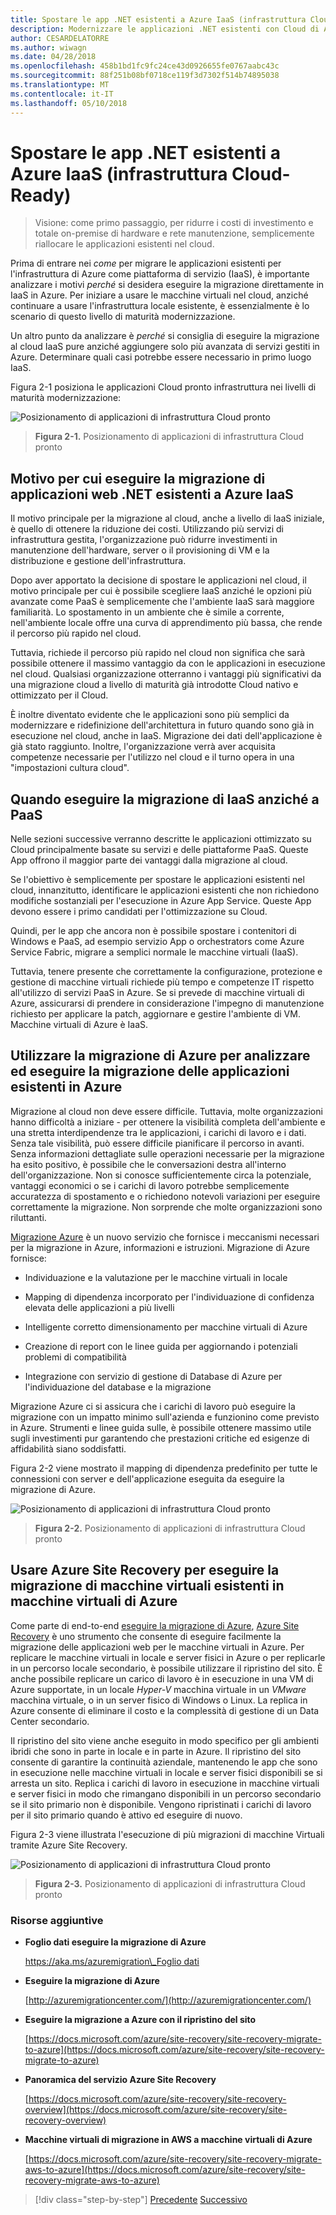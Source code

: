```yaml
---
title: Spostare le app .NET esistenti a Azure IaaS (infrastruttura Cloud-Ready)
description: Modernizzare le applicazioni .NET esistenti con Cloud di Azure e i contenitori di Windows.
author: CESARDELATORRE
ms.author: wiwagn
ms.date: 04/28/2018
ms.openlocfilehash: 458b1bd1fc9fc24ce43d0926655fe0767aabc43c
ms.sourcegitcommit: 88f251b08bf0718ce119f3d7302f514b74895038
ms.translationtype: MT
ms.contentlocale: it-IT
ms.lasthandoff: 05/10/2018
---
```

# <a name="lift-and-shift-existing-net-apps-to-azure-iaas-cloud-infrastructure-ready"></a>Spostare le app .NET esistenti a Azure IaaS (infrastruttura Cloud-Ready)

> Visione: come primo passaggio, per ridurre i costi di investimento e totale on-premise di hardware e rete manutenzione, semplicemente riallocare le applicazioni esistenti nel cloud.

Prima di entrare nei *come* per migrare le applicazioni esistenti per l'infrastruttura di Azure come piattaforma di servizio (IaaS), è importante analizzare i motivi *perché* si desidera eseguire la migrazione direttamente in IaaS in Azure. Per iniziare a usare le macchine virtuali nel cloud, anziché continuare a usare l'infrastruttura locale esistente, è essenzialmente è lo scenario di questo livello di maturità modernizzazione.

Un altro punto da analizzare è *perché* si consiglia di eseguire la migrazione al cloud IaaS pure anziché aggiungere solo più avanzata di servizi gestiti in Azure. Determinare quali casi potrebbe essere necessario in primo luogo IaaS.

Figura 2-1 posiziona le applicazioni Cloud pronto infrastruttura nei livelli di maturità modernizzazione:

![Posizionamento di applicazioni di infrastruttura Cloud pronto](./media/image2-1.png)

> **Figura 2-1.** Posizionamento di applicazioni di infrastruttura Cloud pronto

## <a name="why-migrate-existing-net-web-applications-to-azure-iaas"></a>Motivo per cui eseguire la migrazione di applicazioni web .NET esistenti a Azure IaaS

Il motivo principale per la migrazione al cloud, anche a livello di IaaS iniziale, è quello di ottenere la riduzione dei costi. Utilizzando più servizi di infrastruttura gestita, l'organizzazione può ridurre investimenti in manutenzione dell'hardware, server o il provisioning di VM e la distribuzione e gestione dell'infrastruttura.

Dopo aver apportato la decisione di spostare le applicazioni nel cloud, il motivo principale per cui è possibile scegliere IaaS anziché le opzioni più avanzate come PaaS è semplicemente che l'ambiente IaaS sarà maggiore familiarità. Lo spostamento in un ambiente che è simile a corrente, nell'ambiente locale offre una curva di apprendimento più bassa, che rende il percorso più rapido nel cloud.

Tuttavia, richiede il percorso più rapido nel cloud non significa che sarà possibile ottenere il massimo vantaggio da con le applicazioni in esecuzione nel cloud. Qualsiasi organizzazione otterranno i vantaggi più significativi da una migrazione cloud a livello di maturità già introdotte Cloud nativo e ottimizzato per il Cloud.

È inoltre diventato evidente che le applicazioni sono più semplici da modernizzare e ridefinizione dell'architettura in futuro quando sono già in esecuzione nel cloud, anche in IaaS. Migrazione dei dati dell'applicazione è già stato raggiunto. Inoltre, l'organizzazione verrà aver acquisita competenze necessarie per l'utilizzo nel cloud e il turno opera in una "impostazioni cultura cloud".

## <a name="when-to-migrate-to-iaas-instead-of-to-paas"></a>Quando eseguire la migrazione di IaaS anziché a PaaS

Nelle sezioni successive verranno descritte le applicazioni ottimizzato su Cloud principalmente basate su servizi e delle piattaforme PaaS. Queste App offrono il maggior parte dei vantaggi dalla migrazione al cloud. 

Se l'obiettivo è semplicemente per spostare le applicazioni esistenti nel cloud, innanzitutto, identificare le applicazioni esistenti che non richiedono modifiche sostanziali per l'esecuzione in Azure App Service. Queste App devono essere i primo candidati per l'ottimizzazione su Cloud. 

Quindi, per le app che ancora non è possibile spostare i contenitori di Windows e PaaS, ad esempio servizio App o orchestrators come Azure Service Fabric, migrare a semplici normale le macchine virtuali (IaaS). 

Tuttavia, tenere presente che correttamente la configurazione, protezione e gestione di macchine virtuali richiede più tempo e competenze IT rispetto all'utilizzo di servizi PaaS in Azure. Se si prevede di macchine virtuali di Azure, assicurarsi di prendere in considerazione l'impegno di manutenzione richiesto per applicare la patch, aggiornare e gestire l'ambiente di VM. Macchine virtuali di Azure è IaaS.

## <a name="use-azure-migrate-to-analyze-and-migrate-your-existing-applications-to-azure"></a>Utilizzare la migrazione di Azure per analizzare ed eseguire la migrazione delle applicazioni esistenti in Azure

Migrazione al cloud non deve essere difficile. Tuttavia, molte organizzazioni hanno difficoltà a iniziare - per ottenere la visibilità completa dell'ambiente e una stretta interdipendenze tra le applicazioni, i carichi di lavoro e i dati. Senza tale visibilità, può essere difficile pianificare il percorso in avanti. Senza informazioni dettagliate sulle operazioni necessarie per la migrazione ha esito positivo, è possibile che le conversazioni destra all'interno dell'organizzazione. Non si conosce sufficientemente circa la potenziale, vantaggi economici o se i carichi di lavoro potrebbe semplicemente accuratezza di spostamento e o richiedono notevoli variazioni per eseguire correttamente la migrazione. Non sorprende che molte organizzazioni sono riluttanti.

[Migrazione Azure](https://aka.ms/azuremigrate) è un nuovo servizio che fornisce i meccanismi necessari per la migrazione in Azure, informazioni e istruzioni. Migrazione di Azure fornisce:

- Individuazione e la valutazione per le macchine virtuali in locale

- Mapping di dipendenza incorporato per l'individuazione di confidenza elevata delle applicazioni a più livelli

- Intelligente corretto dimensionamento per macchine virtuali di Azure

- Creazione di report con le linee guida per aggiornando i potenziali problemi di compatibilità

- Integrazione con servizio di gestione di Database di Azure per l'individuazione del database e la migrazione

Migrazione Azure ci si assicura che i carichi di lavoro può eseguire la migrazione con un impatto minimo sull'azienda e funzionino come previsto in Azure. Strumenti e linee guida sulle, è possibile ottenere massimo utile sugli investimenti pur garantendo che prestazioni critiche ed esigenze di affidabilità siano soddisfatti.

Figura 2-2 viene mostrato il mapping di dipendenza predefinito per tutte le connessioni con server e dell'applicazione eseguita da eseguire la migrazione di Azure.

![Posizionamento di applicazioni di infrastruttura Cloud pronto](./media/image2-2.png)

> **Figura 2-2.** Posizionamento di applicazioni di infrastruttura Cloud pronto

## <a name="use-azure-site-recovery-to-migrate-your-existing-vms-to-azure-vms"></a>Usare Azure Site Recovery per eseguire la migrazione di macchine virtuali esistenti in macchine virtuali di Azure

Come parte di end-to-end [eseguire la migrazione di Azure](https://aka.ms/azuremigrate), [Azure Site Recovery](https://docs.microsoft.com/azure/site-recovery/site-recovery-overview) è uno strumento che consente di eseguire facilmente la migrazione delle applicazioni web per le macchine virtuali in Azure. Per replicare le macchine virtuali in locale e server fisici in Azure o per replicarle in un percorso locale secondario, è possibile utilizzare il ripristino del sito. È anche possibile replicare un carico di lavoro è in esecuzione in una VM di Azure supportate, in un locale *Hyper-V* macchina virtuale in un *VMware* macchina virtuale, o in un server fisico di Windows o Linux. La replica in Azure consente di eliminare il costo e la complessità di gestione di un Data Center secondario.

Il ripristino del sito viene anche eseguito in modo specifico per gli ambienti ibridi che sono in parte in locale e in parte in Azure. Il ripristino del sito consente di garantire la continuità aziendale, mantenendo le app che sono in esecuzione nelle macchine virtuali in locale e server fisici disponibili se si arresta un sito. Replica i carichi di lavoro in esecuzione in macchine virtuali e server fisici in modo che rimangano disponibili in un percorso secondario se il sito primario non è disponibile. Vengono ripristinati i carichi di lavoro per il sito primario quando è attivo ed eseguire di nuovo.

Figura 2-3 viene illustrata l'esecuzione di più migrazioni di macchine Virtuali tramite Azure Site Recovery.

![Posizionamento di applicazioni di infrastruttura Cloud pronto](./media/image2-3.png)

> **Figura 2-3.** Posizionamento di applicazioni di infrastruttura Cloud pronto

### <a name="additional-resources"></a>Risorse aggiuntive

- **Foglio dati eseguire la migrazione di Azure**

    [https://aka.ms/azuremigration\_Foglio dati](https://aka.ms/azuremigration\_datasheet)

- **Eseguire la migrazione di Azure**

    [http://azuremigrationcenter.com/](http://azuremigrationcenter.com/)

- **Eseguire la migrazione a Azure con il ripristino del sito**

    [https://docs.microsoft.com/azure/site-recovery/site-recovery-migrate-to-azure](https://docs.microsoft.com/azure/site-recovery/site-recovery-migrate-to-azure)

- **Panoramica del servizio Azure Site Recovery**

    [https://docs.microsoft.com/azure/site-recovery/site-recovery-overview](https://docs.microsoft.com/azure/site-recovery/site-recovery-overview)

- **Macchine virtuali di migrazione in AWS a macchine virtuali di Azure**

    [https://docs.microsoft.com/azure/site-recovery/site-recovery-migrate-aws-to-azure](https://docs.microsoft.com/azure/site-recovery/site-recovery-migrate-aws-to-azure)

>[!div class="step-by-step"]
[Precedente](index.md)
[Successivo](migrate-your-relational-databases-to-azure.md)
